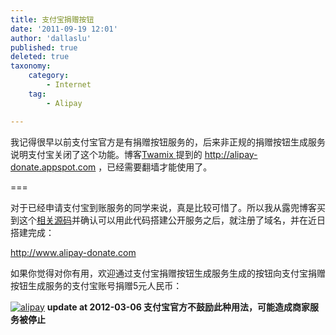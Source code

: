 ```yaml
---
title: 支付宝捐赠按钮
date: '2011-09-19 12:01'
author: 'dallaslu'
published: true
deleted: true
taxonomy:
    category:
        - Internet
    tag:
        - Alipay

---
```

我记得很早以前支付宝官方是有捐赠按钮服务的，后来非正规的捐赠按钮生成服务说明支付宝关闭了这个功能。博客[Twamix ](http://www.twamix.com/blog/2010/04/add-donation-button-to-your-blog.html)提到的 http://alipay-donate.appspot.com ，已经需要翻墙才能使用了。

===

对于已经申请支付宝到账服务的同学来说，真是比较可惜了。所以我从露兜博客买到这个[相关源码](http://www.ludou.org/alipay-buttom-generator.html)并确认可以用此代码搭建公开服务之后，就注册了域名，并在近日搭建完成：

<http://www.alipay-donate.com>

如果你觉得对你有用，欢迎通过支付宝捐赠按钮生成服务生成的按钮向支付宝捐赠按钮生成服务的支付宝账号捐赠5元人民币：

<a href="http://www.alipay-donate.com/alipay.php?key=rbkxyzl0rwi2b1ytc4hov2e9nxhgk09f&partner=2088002426235730&seller_email=i%40luda.me&subject=%E6%94%AF%E4%BB%98%E5%AE%9D%E6%8D%90%E8%B5%A0%E6%8C%89%E9%92%AE&body=%E5%AF%B9%E4%BA%8E%E5%B7%B2%E7%BB%8F%E7%94%B3%E8%AF%B7%E6%94%AF%E4%BB%98%E5%AE%9D%E5%88%B0%E8%B4%A6%E6%9C%8D%E5%8A%A1%E6%8F%90%E4%BE%9B%E6%8D%90%E8%B5%A0%E6%8C%89%E9%92%AE%E7%94%9F%E6%88%90%E6%9C%8D%E5%8A%A1&money=5"><img alt="alipay" border="0" src="https://alipay-donate.s3.amazonaws.com/donate.jpg"/></a>
__update at 2012-03-06 支付宝官方不鼓励此种用法，可能造成商家服务被停止__

